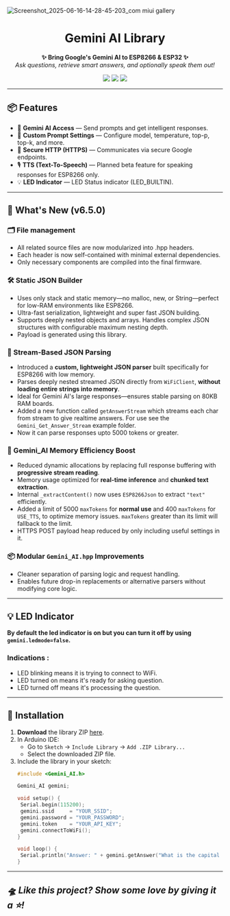 ![Screenshot_2025-06-16-14-28-45-203_com miui gallery](https://github.com/user-attachments/assets/c82ff01c-be46-4612-8d82-d2049a4b8ca8)

<h1 align="center">Gemini AI Library</h1>

<p align="center">
  <b>✨ Bring Google's Gemini AI to ESP8266 & ESP32 ✨</b><br>
  <i>Ask questions, retrieve smart answers, and optionally speak them out!</i>
</p>

<p align="center">
  <img src="https://img.shields.io/badge/platform-ESP8266%20%7C%20ESP32-blue.svg">
  <img src="https://img.shields.io/badge/arduino-compatible-success">
  <img src="https://img.shields.io/github/license/zacode123/Gemini_AI.svg">
</p>

---

## 📦 Features

- 🤖 **Gemini AI Access** — Send prompts and get intelligent responses.
- 🧠 **Custom Prompt Settings** — Configure model, temperature, top-p, top-k, and more.
- 🔐 **Secure HTTP (HTTPS)** — Communicates via secure Google endpoints.
- 🎙️ **TTS (Text-To-Speech)** — Planned beta feature for speaking responses for ESP8266 only.
- 💡 **LED Indicator** — LED Status indicator (LED_BUILTIN).

---

## 🚀 What's New (v6.5.0)

### 🗂️ File management
- All related source files are now modularized into .hpp headers.
- Each header is now self-contained with minimal external dependencies.
- Only necessary components are compiled into the final firmware.

### 🛠️ Static JSON Builder
- Uses only stack and static memory—no malloc, new, or String—perfect for low-RAM environments like ESP8266.
- Ultra-fast serialization, lightweight and super fast JSON building.
- Supports deeply nested objects and arrays. Handles complex JSON structures with configurable maximum nesting depth.
- Payload is generated using this library.

### 🔄 Stream-Based JSON Parsing
- Introduced a **custom, lightweight JSON parser** built specifically for ESP8266 with low memory.
- Parses deeply nested streamed JSON directly from `WiFiClient`, **without loading entire strings into memory**.
- Ideal for Gemini AI's large responses—ensures stable parsing on 80KB RAM boards.
- Added a new function called `getAnswerStream` which streams each char from stream to give realtime answers. For use see the `Gemini_Get_Answer_Stream` example folder.
- Now it can parse responses upto 5000 tokens or greater.

### 🧠 Gemini_AI Memory Efficiency Boost
- Reduced dynamic allocations by replacing full response buffering with **progressive stream reading**.
- Memory usage optimized for **real-time inference** and **chunked text extraction**.
- Internal `_extractContent()` now uses `ESP8266Json` to extract `"text"` efficiently.
- Added a limit of 5000 `maxTokens` for **normal use** and 400 `maxTokens` for `USE_TTS`, to optimize memory issues. `maxTokens` greater than its limit will fallback to the limit.
- HTTPS POST payload heap reduced by only including useful settings in it.

### 📦 Modular `Gemini_AI.hpp` Improvements
- Cleaner separation of parsing logic and request handling.
- Enables future drop-in replacements or alternative parsers without modifying core logic.

---

## 💡 LED Indicator

  **By default the led indicator is on but you can turn it off by using `gemini.ledmode=false`.**

### Indications :

- LED blinking means it is trying to connect to WiFi.
- LED turned on means it's ready for asking question.
- LED turned off means it's processing the question.

---

## 🔧 Installation

1. **Download** the library ZIP [here](https://github.com/zacode123/Gemini_AI/archive/refs/heads/main.zip).
2. In Arduino IDE:
   - Go to `Sketch` → `Include Library` → `Add .ZIP Library...`
   - Select the downloaded ZIP file.
3. Include the library in your sketch:
   ```cpp
   #include <Gemini_AI.h>
   
   Gemini_AI gemini;
   
   void setup() {
    Serial.begin(115200);
    gemini.ssid     = "YOUR_SSID";
    gemini.password = "YOUR_PASSWORD";
    gemini.token    = "YOUR_API_KEY";
    gemini.connectToWiFi();
   }

   void loop() {
    Serial.println("Answer: " + gemini.getAnswer("What is the capital of France?"));
   }
   ```

---

## *🛸 Like this project? Show some love by giving it a ⭐️!*
